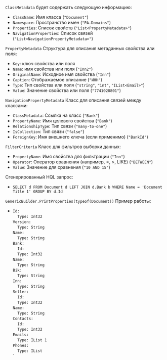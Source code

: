 `ClassMetadata` будет содержать следующую информацию:
- `ClassName`: Имя класса (`"Document"`)
- `Namespace`: Пространство имен (`"PA.Domains"`)
- `Properties`: Список свойств (`"List<PropertyMetadata>"`)
- `NavigationProperties`: Список связей (`"List<NavigationPropertyMetadata>"`)

`PropertyMetadata` Структура для описания метаданных свойства или поля:
- `Key`: ключ свойства или поля
- `Name`: имя свойства или поля (`"Inn2"`)
- `OriginalName`: Исходное имя свойства (`"Inn"`)
- `Caption`: Отображаемое описание (`"ИНН"`)
- `Type`: Тип свойства или поля  (`"string"`, `"int"`, `"IList<Email>"`)
- `Value`: Значение свойства или поля (`"7741028801"`)


`NavigationPropertyMetadata` Класс для описания связей между классами:
- `ClassMetadata`: Ссылка на класс (`"Bank"`)
- `PropertyName`: Имя целевого свойства (`"Bank"`)
- `RelationshipType`: Тип связи (`"many-to-one"`)
- `IsCollection`: Тип связи (`"false"`)
- `ForeignKey`: Имя внешнего ключа (если применимо) (`"BankId"`)


`FilterCriteria` Класс для фильтров выборки данных:
- `PropertyName`: Имя свойства для фильтрации (`"Inn"`)
- `Operator`: Оператор сравнения (например, =, >, LIKE) (`"BETWEEN"`)
- `Value`: Значение для сравнения (`"10 AND 15"`)


Сгенерированный HQL запрос:
- `SELECT d
  FROM Document d
  LEFT JOIN d.Bank b
  WHERE
  Name = 'Document Title 1'
  GROUP BY d.Id`

`GenericBuilder.PrintProperties(typeof(Document))` Пример работы:
- `Id: `<br>`  
  Type: Int32 `<br>`
  Version: `<br>`  
  Type: String `<br>`
  Name: `<br>`  
  Type: String `<br>`
  Bank: `<br>`  
  Id: `<br>`  
  Type: Int32 `<br>`
  Name: `<br>`  
  Type: String `<br>`
  Bik: `<br>`  
  Type: String `<br>`
  Inn: `<br>`  
  Type: String `<br>`
  Seller: `<br>`  
  Id: `<br>`  
  Type: Int32 `<br>`
  Name: `<br>`  
  Type: String `<br>`
  Contacts: `<br>`  
  Id: `<br>`  
  Type: Int32 `<br>`
  Emails: `<br>`  
  Type: IList 1 `<br>`
  Phones: `<br>`  
  Type: IList `<br>`




